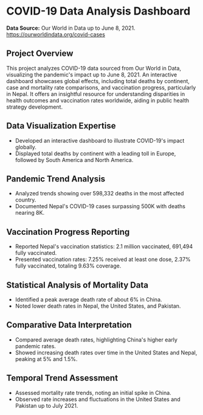 # COVID-19 Data Analysis Dashboard

**Data Source:** Our World in Data up to June 8, 2021. https://ourworldindata.org/covid-cases

## Project Overview
This project analyzes COVID-19 data sourced from Our World in Data, visualizing the pandemic's impact up to June 8, 2021. An interactive dashboard showcases global effects, including total deaths by continent, case and mortality rate comparisons, and vaccination progress, particularly in Nepal. It offers an insightful resource for understanding disparities in health outcomes and vaccination rates worldwide, aiding in public health strategy development.

## Data Visualization Expertise
- Developed an interactive dashboard to illustrate COVID-19's impact globally.
- Displayed total deaths by continent with a leading toll in Europe, followed by South America and North America.

## Pandemic Trend Analysis
- Analyzed trends showing over 598,332 deaths in the most affected country.
- Documented Nepal's COVID-19 cases surpassing 500K with deaths nearing 8K.

## Vaccination Progress Reporting
- Reported Nepal's vaccination statistics: 2.1 million vaccinated, 691,494 fully vaccinated.
- Presented vaccination rates: 7.25% received at least one dose, 2.37% fully vaccinated, totaling 9.63% coverage.

## Statistical Analysis of Mortality Data
- Identified a peak average death rate of about 6% in China.
- Noted lower death rates in Nepal, the United States, and Pakistan.

## Comparative Data Interpretation
- Compared average death rates, highlighting China's higher early pandemic rates.
- Showed increasing death rates over time in the United States and Nepal, peaking at 5% and 1.5%.

## Temporal Trend Assessment
- Assessed mortality rate trends, noting an initial spike in China.
- Observed rate increases and fluctuations in the United States and Pakistan up to July 2021.

